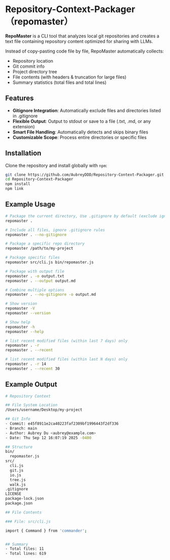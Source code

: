 # Repository-Context-Packager （repomaster）
**RepoMaster** is a CLI tool that analyzes local git repositories and creates a text file containing repository content optimized for sharing with LLMs.

Instead of copy-pasting code file by file, RepoMaster automatically collects:

- Repository location
- Git commit info
- Project directory tree
- File contents (with headers & truncation for large files)
- Summary statistics (total files and total lines)

## Features

- **Gitignore Integration**: Automatically exclude files and directories listed in .gitignore
- **Flexible Output**: Output to stdout or save to a file (.txt, .md, or any extension)
- **Smart File Handling**: Automatically detects and skips binary files
- **Customizable Scope**: Process entire directories or specific files

## Installation

Clone the repository and install globally with `npm`:

```bash
git clone https://github.com/AubreyDDD/Repository-Context-Packager.git
cd Repository-Context-Packager
npm install
npm link
```

## Example Usage
```bash
# Package the current directory, Use .gitignore by default (exclude ignored files)
repomaster .

# Include all files, ignore .gitignore rules  
repomaster . --no-gitignore

# Package a specific repo directory
repomaster /path/to/my-project

# Package specific files
repomaster src/cli.js bin/repomaster.js

# Package with output file
repomaster . -o output.txt
repomaster . --output output.md

# Combine multiple options
repomaster . --no-gitignore -o output.md

# Show version
repomaster -V
repomaster --version

# Show help
repomaster -h
repomaster --help

# list recent modified files (within last 7 days) only
repomaster . -r
repomaster . --recent

# list recent modified files (within last N days) only
repomaster . -r 14
repomaster . --recent 30
```

## Example Output

```bash
# Repository Context

## File System Location
/Users/username/Desktop/my-project

## Git Info
- Commit: e45f8911e2ca40223faf2309bf1996443f2df336
- Branch: main
- Author: Aubrey Du <aubrey@example.com>
- Date: Thu Sep 12 16:07:19 2025 -0400

## Structure
bin/
  repomaster.js
src/
  cli.js
  git.js
  io.js
  tree.js
  walk.js
.gitignore
LICENSE
package-lock.json
package.json

## File Contents

### File: src/cli.js

import { Command } from 'commander';


## Summary
- Total files: 11
- Total lines: 619
```

